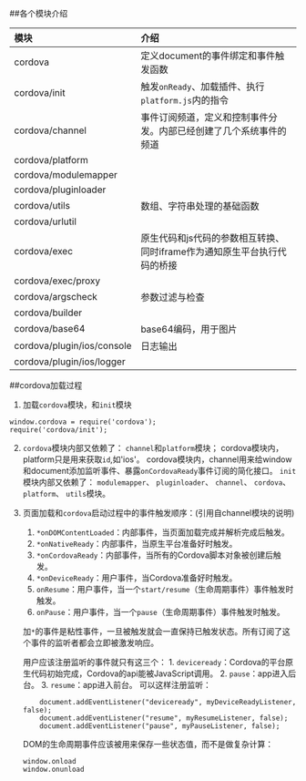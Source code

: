 ##各个模块介绍

|       模块      |                         介绍                | 
| :------------- | :-------------------------------------------| 
| cordova  | 定义document的事件绑定和事件触发函数 |
| cordova/init  | 触发`onReady`、加载插件、执行`platform.js`内的指令 |
| cordova/channel  | 事件订阅频道，定义和控制事件分发。内部已经创建了几个系统事件的频道 |
| cordova/platform  |  |
| cordova/modulemapper  |  |
| cordova/pluginloader  |  |
| cordova/utils  | 数组、字符串处理的基础函数 |
| cordova/urlutil  |  |
| cordova/exec  | 原生代码和js代码的参数相互转换、同时iframe作为通知原生平台执行代码的桥接 |
| cordova/exec/proxy  |  |
| cordova/argscheck  | 参数过滤与检查 |
| cordova/builder  |  |
| cordova/base64  | base64编码，用于图片 |
| cordova/plugin/ios/console  | 日志输出 |
| cordova/plugin/ios/logger  |  |
           

##cordova加载过程
1. 加载`cordova`模块，和`init`模块
```
window.cordova = require('cordova');
require('cordova/init');
```

2. `cordova`模块内部又依赖了：
        `channel`和`platform`模块；
        cordova模块内，platform只是用来获取`id`,如'ios'。
        cordova模块内，channel用来给window和document添加监听事件、暴露`onCordovaReady`事件订阅的简化接口。
    `init`模块内部又依赖了：
        `modulemapper`、
        `pluginloader`、
        `channel`、
        `cordova`、
        `platform`、
        `utils`模块。

3. 页面加载和`cordova`启动过程中的事件触发顺序：(引用自channel模块的说明)
    1. `*onDOMContentLoaded`：内部事件，当页面加载完成并解析完成后触发。
    2. `*onNativeReady`：内部事件，当原生平台准备好时触发。
    3. `*onCordovaReady`：内部事件，当所有的Cordova脚本对象被创建后触发。
    4. `*onDeviceReady`：用户事件，当Cordova准备好时触发。
    5. `onResume`：用户事件，当一个`start/resume`（生命周期事件）事件触发时触发。
    6. `onPause`：用户事件，当一个`pause`（生命周期事件）事件触发时触发。

    加`*`的事件是粘性事件，一旦被触发就会一直保持已触发状态。所有订阅了这个事件的监听者都会立即被激发响应。

    用户应该注册监听的事件就只有这三个：
        1. `deviceready`：Cordova的平台原生代码初始完成，Cordova的api能被JavaScript调用。
        2. `pause`：app进入后台。
        3. `resume`：app进入前台。
    可以这样注册监听：
    ```
        document.addEventListener("deviceready", myDeviceReadyListener, false);
        document.addEventListener("resume", myResumeListener, false);
        document.addEventListener("pause", myPauseListener, false);
    ```

    DOM的生命周期事件应该被用来保存一些状态值，而不是做复杂计算：
    ```
    window.onload
    window.onunload
    ```
